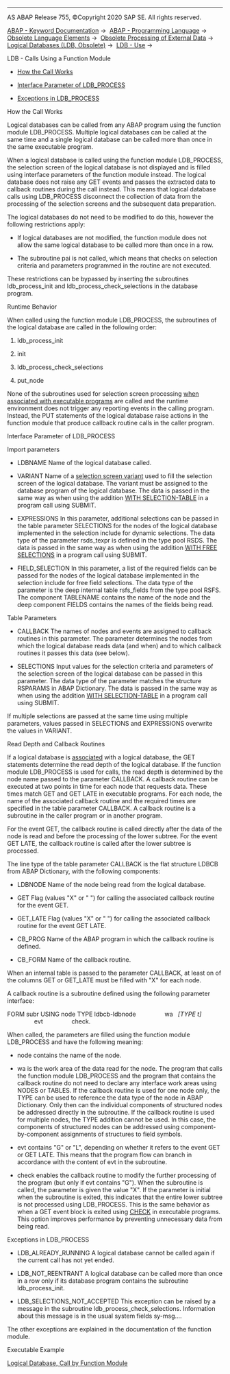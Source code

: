   

* * *

AS ABAP Release 755, ©Copyright 2020 SAP SE. All rights reserved.

[ABAP - Keyword Documentation](javascript:call_link\('abenabap.htm'\)) →  [ABAP - Programming Language](javascript:call_link\('abenabap_reference.htm'\)) →  [Obsolete Language Elements](javascript:call_link\('abenabap_obsolete.htm'\)) →  [Obsolete Processing of External Data](javascript:call_link\('abendata_storage_obsolete.htm'\)) →  [Logical Databases (LDB, Obsolete)](javascript:call_link\('abenldb.htm'\)) →  [LDB - Use](javascript:call_link\('abenldb_usage.htm'\)) → 

LDB - Calls Using a Function Module

-   [How the Call Works](#abenldb-usage-function-1--------runtime-behavior---@ITOC@@ABENLDB_USAGE_FUNCTION_2)

-   [Interface Parameter of LDB\_PROCESS](#abenldb-usage-function-3--------read-depth-and-callback-routines---@ITOC@@ABENLDB_USAGE_FUNCTION_4)

-   [Exceptions in LDB\_PROCESS](#@@ITOC@@ABENLDB_USAGE_FUNCTION_5)

How the Call Works

Logical databases can be called from any ABAP program using the function module LDB\_PROCESS. Multiple logical databases can be called at the same time and a single logical database can be called more than once in the same executable program.

When a logical database is called using the function module LDB\_PROCESS, the selection screen of the logical database is not displayed and is filled using interface parameters of the function module instead. The logical database does not raise any GET events and passes the extracted data to callback routines during the call instead. This means that logical database calls using LDB\_PROCESS disconnect the collection of data from the processing of the selection screens and the subsequent data preparation.

The logical databases do not need to be modified to do this, however the following restrictions apply:

-   If logical databases are not modified, the function module does not allow the same logical database to be called more than once in a row.

-   The subroutine pai is not called, which means that checks on selection criteria and parameters programmed in the routine are not executed.

These restrictions can be bypassed by inserting the subroutines ldb\_process\_init and ldb\_process\_check\_selections in the database program.

Runtime Behavior

When called using the function module LDB\_PROCESS, the subroutines of the logical database are called in the following order:

1.  ldb\_process\_init
    
2.  init
    
3.  ldb\_process\_check\_selections
    
4.  put\_node
    

None of the subroutines used for selection screen processing [when associated with executable programs](javascript:call_link\('abenldb_usage_executable.htm'\)) are called and the runtime environment does not trigger any reporting events in the calling program. Instead, the PUT statements of the logical database raise actions in the function module that produce callback routine calls in the caller program.

Interface Parameter of LDB\_PROCESS

Import parameters

-   LDBNAME
    Name of the logical database called.

-   VARIANT
    Name of a [selection screen variant](javascript:call_link\('abenvariant_glosry.htm'\) "Glossary Entry") used to fill the selection screen of the logical database. The variant must be assigned to the database program of the logical database. The data is passed in the same way as when using the addition [WITH SELECTION-TABLE](javascript:call_link\('abapsubmit_selscreen_parameters.htm'\)) in a program call using SUBMIT.

-   EXPRESSIONS
    In this parameter, additional selections can be passed in the table parameter SELECTIONS for the nodes of the logical database implemented in the selection include for dynamic selections. The data type of the parameter rsds\_texpr is defined in the type pool RSDS. The data is passed in the same way as when using the addition [WITH FREE SELECTIONS](javascript:call_link\('abapsubmit_selscreen_parameters.htm'\)) in a program call using SUBMIT.

-   FIELD\_SELECTION
    In this parameter, a list of the required fields can be passed for the nodes of the logical database implemented in the selection include for free field selections. The data type of the parameter is the deep internal table rsfs\_fields from the type pool RSFS. The component TABLENAME contains the name of the node and the deep component FIELDS contains the names of the fields being read.

Table Parameters

-   CALLBACK
    The names of nodes and events are assigned to callback routines in this parameter. The parameter determines the nodes from which the logical database reads data (and when) and to which callback routines it passes this data (see below).

-   SELECTIONS
    Input values for the selection criteria and parameters of the selection screen of the logical database can be passed in this parameter. The data type of the parameter matches the structure RSPARAMS in ABAP Dictionary. The data is passed in the same way as when using the addition [WITH SELECTION-TABLE](javascript:call_link\('abapsubmit_selscreen_parameters.htm'\)) in a program call using SUBMIT.

If multiple selections are passed at the same time using multiple parameters, values passed in SELECTIONS and EXPRESSIONS overwrite the values in VARIANT.

Read Depth and Callback Routines

If a logical database is [associated](javascript:call_link\('abenldb_usage_executable.htm'\)) with a logical database, the GET statements determine the read depth of the logical database. If the function module LDB\_PROCESS is used for calls, the read depth is determined by the node name passed to the parameter CALLBACK. A callback routine can be executed at two points in time for each node that requests data. These times match GET and GET LATE in executable programs. For each node, the name of the associated callback routine and the required times are specified in the table parameter CALLBACK. A callback routine is a subroutine in the caller program or in another program.

For the event GET, the callback routine is called directly after the data of the node is read and before the processing of the lower subtree. For the event GET LATE, the callback routine is called after the lower subtree is processed.

The line type of the table parameter CALLBACK is the flat structure LDBCB from ABAP Dictionary, with the following components:

-   LDBNODE
    Name of the node being read from the logical database.

-   GET
    Flag (values "X" or " ") for calling the associated callback routine for the event GET.

-   GET\_LATE
    Flag (values "X" or " ") for calling the associated callback routine for the event GET LATE.

-   CB\_PROG
    Name of the ABAP program in which the callback routine is defined.

-   CB\_FORM
    Name of the callback routine.

When an internal table is passed to the parameter CALLBACK, at least on of the columns GET or GET\_LATE must be filled with "X" for each node.

A callback routine is a subroutine defined using the following parameter interface:

FORM subr USING node TYPE ldbcb-ldbnode
                wa   *\[*TYPE t*\]*
                evt
                check.

When called, the parameters are filled using the function module LDB\_PROCESS and have the following meaning:

-   node contains the name of the node.

-   wa is the work area of the data read for the node. The program that calls the function module LDB\_PROCESS and the program that contains the callback routine do not need to declare any interface work areas using NODES or TABLES. If the callback routine is used for one node only, the TYPE can be used to reference the data type of the node in ABAP Dictionary. Only then can the individual components of structured nodes be addressed directly in the subroutine. If the callback routine is used for multiple nodes, the TYPE addition cannot be used. In this case, the components of structured nodes can be addressed using component-by-component assignments of structures to field symbols.

-   evt contains "G" or "L", depending on whether it refers to the event GET or GET LATE. This means that the program flow can branch in accordance with the content of evt in the subroutine.

-   check enables the callback routine to modify the further processing of the program (but only if evt contains "G"). When the subroutine is called, the parameter is given the value "X". If the parameter is initial when the subroutine is exited, this indicates that the entire lower subtree is not processed using LDB\_PROCESS. This is the same behavior as when a GET event block is exited using [CHECK](javascript:call_link\('abapcheck_processing_blocks.htm'\)) in executable programs. This option improves performance by preventing unnecessary data from being read.

Exceptions in LDB\_PROCESS

-   LDB\_ALREADY\_RUNNING
    A logical database cannot be called again if the current call has not yet ended.

-   LDB\_NOT\_REENTRANT
    A logical database can be called more than once in a row only if its database program contains the subroutine ldb\_process\_init.

-   LDB\_SELECTIONS\_NOT\_ACCEPTED
    This exception can be raised by a message in the subroutine ldb\_process\_check\_selections. Information about this message is in the usual system fields sy-msg....

The other exceptions are explained in the documentation of the function module.

Executable Example

[Logical Database, Call by Function Module](javascript:call_link\('abenlogical_database_abexa.htm'\))